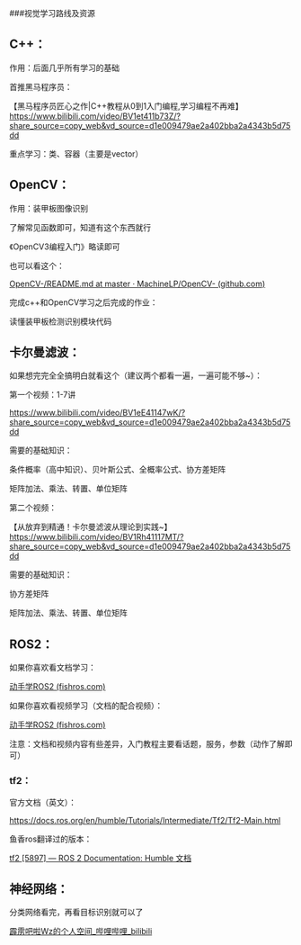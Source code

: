 ###视觉学习路线及资源

## C++：

作用：后面几乎所有学习的基础

首推黑马程序员：

【黑马程序员匠心之作|C++教程从0到1入门编程,学习编程不再难】 https://www.bilibili.com/video/BV1et411b73Z/?share_source=copy_web&vd_source=d1e009479ae2a402bba2a4343b5d75dd

重点学习：类、容器（主要是vector）

## OpenCV：

作用：装甲板图像识别

了解常见函数即可，知道有这个东西就行

《OpenCV3编程入门》略读即可

也可以看这个：

[OpenCV-/README.md at master · MachineLP/OpenCV- (github.com)](https://github.com/MachineLP/OpenCV-/blob/master/README.md)

完成c++和OpenCV学习之后完成的作业：

读懂装甲板检测识别模块代码

## 卡尔曼滤波：

如果想完完全全搞明白就看这个（建议两个都看一遍，一遍可能不够~）：

第一个视频：1-7讲

https://www.bilibili.com/video/BV1eE41147wK/?share_source=copy_web&vd_source=d1e009479ae2a402bba2a4343b5d75dd

需要的基础知识：

条件概率（高中知识）、贝叶斯公式、全概率公式、协方差矩阵

矩阵加法、乘法、转置、单位矩阵

第二个视频：

【从放弃到精通！卡尔曼滤波从理论到实践~】 https://www.bilibili.com/video/BV1Rh41117MT/?share_source=copy_web&vd_source=d1e009479ae2a402bba2a4343b5d75dd

需要的基础知识：

协方差矩阵

矩阵加法、乘法、转置、单位矩阵

## ROS2：

如果你喜欢看文档学习：

[动手学ROS2 (fishros.com)](https://fishros.com/d2lros2/#/)

如果你喜欢看视频学习（文档的配合视频）：

[动手学ROS2 (fishros.com)](https://fishros.com/d2lros2/#/)

注意：文档和视频内容有些差异，入门教程主要看话题，服务，参数（动作了解即可）

### tf2：

官方文档（英文）：

https://docs.ros.org/en/humble/Tutorials/Intermediate/Tf2/Tf2-Main.html

鱼香ros翻译过的版本：

[tf2 [5897] &mdash; ROS 2 Documentation: Humble 文档](http://fishros.org/doc/ros2/humble/dev/Tutorials/Intermediate/Tf2/Tf2-Main.html)

## 神经网络：

分类网络看完，再看目标识别就可以了

[霹雳吧啦Wz的个人空间_哔哩哔哩_bilibili](https://space.bilibili.com/18161609?spm_id_from=333.337.0.0)
